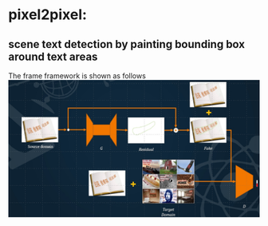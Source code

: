 # pixel2pixel: 

## scene text detection by painting bounding box around text areas
The frame framework is shown as follows
![image]( https://github.com/YU-Zhiyang/pixel2pixel_hit/blob/master/framework.jpg)
